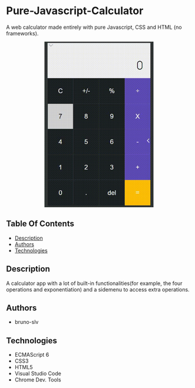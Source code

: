 # Pure-Javascript-Calculator

A web calculator made entirely with pure Javascript, CSS and HTML (no frameworks).

<p align="center">
    <img src="calc.gif" width="auto" height="450px">
</p>

## Table Of Contents
- [Description](#description)
- [Authors](#authors)
- [Technologies](Technologies)
## Description
A calculator app with a lot of built-in functionalities(for example, 
the four operations and exponentiation) and a sidemenu to access extra operations.
## Authors
- bruno-slv
## Technologies
- ECMAScript 6
- CSS3
- HTML5
- Visual Studio Code
- Chrome Dev. Tools

